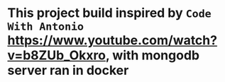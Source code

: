 # This project build inspired by `Code With Antonio` https://www.youtube.com/watch?v=b8ZUb_Okxro, with mongodb server ran in docker

